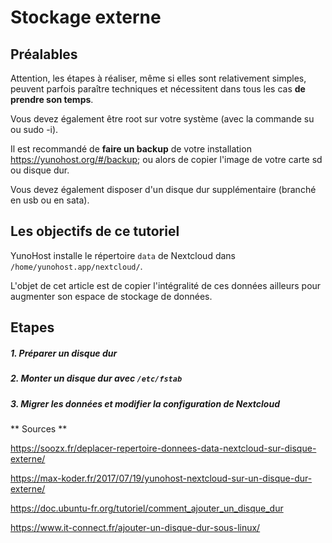 # Stockage externe

## Préalables

Attention, les étapes à réaliser, même si elles sont relativement simples, peuvent parfois paraître techniques et nécessitent dans tous les cas **de prendre son temps**.

Vous devez également être root sur votre système (avec la commande su ou sudo -i).

Il est recommandé de **faire un backup** de votre installation https://yunohost.org/#/backup; ou alors de copier l'image de votre carte sd ou disque dur.

Vous devez également disposer d'un disque dur supplémentaire (branché en usb ou en sata).

## Les objectifs de ce tutoriel

YunoHost installe le répertoire `data` de Nextcloud dans `/home/yunohost.app/nextcloud/`.

L'objet de cet article est de copier l'intégralité de ces données ailleurs pour augmenter son espace de stockage de données.

## Etapes

##### **1. Préparer un disque dur**

##### **2. Monter un disque dur avec `/etc/fstab`**

##### **3. Migrer les données et modifier la configuration de Nextcloud**

** Sources **

https://soozx.fr/deplacer-repertoire-donnees-data-nextcloud-sur-disque-externe/

https://max-koder.fr/2017/07/19/yunohost-nextcloud-sur-un-disque-dur-externe/

https://doc.ubuntu-fr.org/tutoriel/comment_ajouter_un_disque_dur

https://www.it-connect.fr/ajouter-un-disque-dur-sous-linux/
